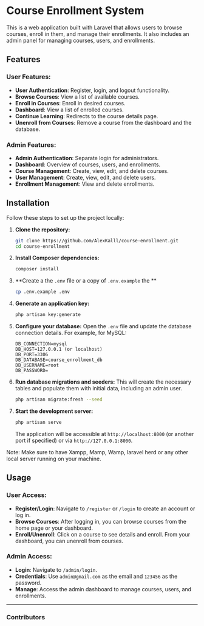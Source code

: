 # Course Enrollment System

This is a web application built with Laravel that allows users to browse courses, enroll in them, and manage their enrollments. It also includes an admin panel for managing courses, users, and enrollments.

## Features

### User Features:
- **User Authentication**: Register, login, and logout functionality.
- **Browse Courses**: View a list of available courses.
- **Enroll in Courses**: Enroll in desired courses.
- **Dashboard**: View a list of enrolled courses.
- **Continue Learning**: Redirects to the course details page.
- **Unenroll from Courses**: Remove a course from the dashboard and the database.

### Admin Features:
- **Admin Authentication**: Separate login for administrators.
- **Dashboard**: Overview of courses, users, and enrollments.
- **Course Management**: Create, view, edit, and delete courses.
- **User Management**: Create, view, edit, and delete users.
- **Enrollment Management**: View and delete enrollments.

## Installation

Follow these steps to set up the project locally:

1.  **Clone the repository:**
    ```bash
    git clone https://github.com/AlexKalll/course-enrollment.git
    cd course-enrollment
    ```

2.  **Install Composer dependencies:**
    ```bash
    composer install
    ```

3.  **Create a the `.env` file or a copy of `.env.example` the **
    ```bash
    cp .env.example .env
    ```

4.  **Generate an application key:**
    ```bash
    php artisan key:generate
    ```

5.  **Configure your database:**
    Open the `.env` file and update the database connection details. For example, for MySQL:
    ```
    DB_CONNECTION=mysql
    DB_HOST=127.0.0.1 (or localhost)
    DB_PORT=3306
    DB_DATABASE=course_enrollment_db
    DB_USERNAME=root
    DB_PASSWORD=
    ```

6.  **Run database migrations and seeders:**
    This will create the necessary tables and populate them with initial data, including an admin user.
    ```bash
    php artisan migrate:fresh --seed
    ```

7.  **Start the development server:**
    ```bash
    php artisan serve
    ```

    The application will be accessible at `http://localhost:8000` (or another port if specified) or via `http://127.0.0.1:8000`.

Note: Make sure to have Xampp, Mamp, Wamp, laravel herd or any other local server running on your machine.
## Usage

### User Access:
-   **Register/Login**: Navigate to `/register` or `/login` to create an account or log in.
-   **Browse Courses**: After logging in, you can browse courses from the home page or your dashboard.
-   **Enroll/Unenroll**: Click on a course to see details and enroll. From your dashboard, you can unenroll from courses.

### Admin Access:
-   **Login**: Navigate to `/admin/login`.
-   **Credentials**: Use `admin@gmail.com` as the email and `123456` as the password.
-   **Manage**: Access the admin dashboard to manage courses, users, and enrollments.

---
### Contributors
